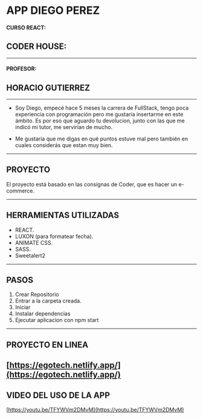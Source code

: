 # APP DIEGO PEREZ

#### CURSO REACT:

## CODER HOUSE:

---

#### PROFESOR:

## **HORACIO GUTIERREZ**

---

- Soy Diego, empecé hace 5 meses la carrera de FullStack, tengo poca experiencia con programación pero me gustaría insertarme en este ámbito. Es por eso que aguardo tu devolucion, junto con las que me indicó mi tutor, me servirían de mucho.

- Me gustaria que me digas en qué puntos estuve mal pero también en cuales considerás que estan muy bien.

---

## PROYECTO

El proyecto está basado en las consignas de Coder, que es hacer un e-commerce.

---

## HERRAMIENTAS UTILIZADAS

- REACT.
- LUXON (para formatear fecha).
- ANIMATE CSS.
- SASS.
- Sweetalert2

---

## PASOS

1. Crear Repositorio
2. Entrar a la carpeta creada.
3. Iniciar
4. Instalar dependencias
5. Ejecutar aplicacion con npm start

---

## PROYECTO EN LINEA

## [https://egotech.netlify.app/](https://egotech.netlify.app/)

## VIDEO DEL USO DE LA APP

[https://youtu.be/TFYWVm2DMvM](https://youtu.be/TFYWVm2DMvM)
